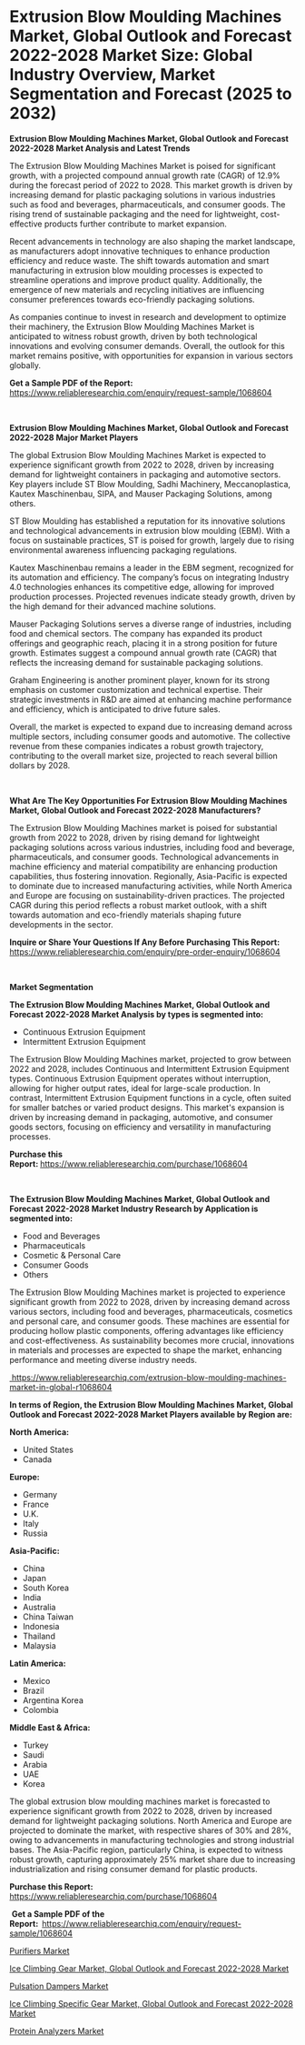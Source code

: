<p><h1>Extrusion Blow Moulding Machines Market, Global Outlook and Forecast 2022-2028 Market Size: Global Industry Overview, Market Segmentation and Forecast (2025 to 2032)</h1></p><p><strong>Extrusion Blow Moulding Machines Market, Global Outlook and Forecast 2022-2028 Market Analysis and Latest Trends</strong></p>
<p><p>The Extrusion Blow Moulding Machines Market is poised for significant growth, with a projected compound annual growth rate (CAGR) of 12.9% during the forecast period of 2022 to 2028. This market growth is driven by increasing demand for plastic packaging solutions in various industries such as food and beverages, pharmaceuticals, and consumer goods. The rising trend of sustainable packaging and the need for lightweight, cost-effective products further contribute to market expansion.</p><p>Recent advancements in technology are also shaping the market landscape, as manufacturers adopt innovative techniques to enhance production efficiency and reduce waste. The shift towards automation and smart manufacturing in extrusion blow moulding processes is expected to streamline operations and improve product quality. Additionally, the emergence of new materials and recycling initiatives are influencing consumer preferences towards eco-friendly packaging solutions.</p><p>As companies continue to invest in research and development to optimize their machinery, the Extrusion Blow Moulding Machines Market is anticipated to witness robust growth, driven by both technological innovations and evolving consumer demands. Overall, the outlook for this market remains positive, with opportunities for expansion in various sectors globally.</p></p>
<p><strong>Get a Sample PDF of the Report:&nbsp;</strong> <a href="https://www.reliableresearchiq.com/enquiry/request-sample/1068604?utm_campaign=2469&utm_medium=2&utm_source=Github&utm_content=ia&utm_term=21032025&utm_id=extrusion-blow-moulding-machines-market-global-outlook-and-forecast-2022-2028">https://www.reliableresearchiq.com/enquiry/request-sample/1068604</a></p>
<p>&nbsp;</p>
<p><strong>Extrusion Blow Moulding Machines Market, Global Outlook and Forecast 2022-2028 Major Market Players</strong></p>
<p><p>The global Extrusion Blow Moulding Machines Market is expected to experience significant growth from 2022 to 2028, driven by increasing demand for lightweight containers in packaging and automotive sectors. Key players include ST Blow Moulding, Sadhi Machinery, Meccanoplastica, Kautex Maschinenbau, SIPA, and Mauser Packaging Solutions, among others.</p><p>ST Blow Moulding has established a reputation for its innovative solutions and technological advancements in extrusion blow moulding (EBM). With a focus on sustainable practices, ST is poised for growth, largely due to rising environmental awareness influencing packaging regulations. </p><p>Kautex Maschinenbau remains a leader in the EBM segment, recognized for its automation and efficiency. The company’s focus on integrating Industry 4.0 technologies enhances its competitive edge, allowing for improved production processes. Projected revenues indicate steady growth, driven by the high demand for their advanced machine solutions.</p><p>Mauser Packaging Solutions serves a diverse range of industries, including food and chemical sectors. The company has expanded its product offerings and geographic reach, placing it in a strong position for future growth. Estimates suggest a compound annual growth rate (CAGR) that reflects the increasing demand for sustainable packaging solutions.</p><p>Graham Engineering is another prominent player, known for its strong emphasis on customer customization and technical expertise. Their strategic investments in R&D are aimed at enhancing machine performance and efficiency, which is anticipated to drive future sales.</p><p>Overall, the market is expected to expand due to increasing demand across multiple sectors, including consumer goods and automotive. The collective revenue from these companies indicates a robust growth trajectory, contributing to the overall market size, projected to reach several billion dollars by 2028.</p></p>
<p>&nbsp;</p>
<p><strong>What Are The Key Opportunities For Extrusion Blow Moulding Machines Market, Global Outlook and Forecast 2022-2028 Manufacturers?</strong></p>
<p><p>The Extrusion Blow Moulding Machines market is poised for substantial growth from 2022 to 2028, driven by rising demand for lightweight packaging solutions across various industries, including food and beverage, pharmaceuticals, and consumer goods. Technological advancements in machine efficiency and material compatibility are enhancing production capabilities, thus fostering innovation. Regionally, Asia-Pacific is expected to dominate due to increased manufacturing activities, while North America and Europe are focusing on sustainability-driven practices. The projected CAGR during this period reflects a robust market outlook, with a shift towards automation and eco-friendly materials shaping future developments in the sector.</p></p>
<p><strong>Inquire or Share Your Questions If Any Before Purchasing This Report:</strong> <a href="https://www.reliableresearchiq.com/enquiry/pre-order-enquiry/1068604?utm_campaign=2469&utm_medium=2&utm_source=Github&utm_content=ia&utm_term=21032025&utm_id=extrusion-blow-moulding-machines-market-global-outlook-and-forecast-2022-2028">https://www.reliableresearchiq.com/enquiry/pre-order-enquiry/1068604</a></p>
<p>&nbsp;</p>
<p><strong>Market Segmentation</strong></p>
<p><strong>The Extrusion Blow Moulding Machines Market, Global Outlook and Forecast 2022-2028 Market Analysis by types is segmented into:</strong></p>
<p><ul><li>Continuous Extrusion Equipment</li><li>Intermittent Extrusion Equipment</li></ul></p>
<p><p>The Extrusion Blow Moulding Machines market, projected to grow between 2022 and 2028, includes Continuous and Intermittent Extrusion Equipment types. Continuous Extrusion Equipment operates without interruption, allowing for higher output rates, ideal for large-scale production. In contrast, Intermittent Extrusion Equipment functions in a cycle, often suited for smaller batches or varied product designs. This market's expansion is driven by increasing demand in packaging, automotive, and consumer goods sectors, focusing on efficiency and versatility in manufacturing processes.</p></p>
<p><strong>Purchase this Report:&nbsp;</strong><a href="https://www.reliableresearchiq.com/purchase/1068604?utm_campaign=2469&utm_medium=2&utm_source=Github&utm_content=ia&utm_term=21032025&utm_id=extrusion-blow-moulding-machines-market-global-outlook-and-forecast-2022-2028">https://www.reliableresearchiq.com/purchase/1068604</a></p>
<p>&nbsp;</p>
<p><strong>The Extrusion Blow Moulding Machines Market, Global Outlook and Forecast 2022-2028 Market Industry Research by Application is segmented into:</strong></p>
<p><ul><li>Food and Beverages</li><li>Pharmaceuticals</li><li>Cosmetic & Personal Care</li><li>Consumer Goods</li><li>Others</li></ul></p>
<p><p>The Extrusion Blow Moulding Machines market is projected to experience significant growth from 2022 to 2028, driven by increasing demand across various sectors, including food and beverages, pharmaceuticals, cosmetics and personal care, and consumer goods. These machines are essential for producing hollow plastic components, offering advantages like efficiency and cost-effectiveness. As sustainability becomes more crucial, innovations in materials and processes are expected to shape the market, enhancing performance and meeting diverse industry needs.</p></p>
<p><a href="https://www.reliableresearchiq.com/extrusion-blow-moulding-machines-market-in-global-r1068604?utm_campaign=2469&utm_medium=2&utm_source=Github&utm_content=ia&utm_term=21032025&utm_id=extrusion-blow-moulding-machines-market-global-outlook-and-forecast-2022-2028">&nbsp;https://www.reliableresearchiq.com/extrusion-blow-moulding-machines-market-in-global-r1068604</a></p>
<p><strong>In terms of Region, the Extrusion Blow Moulding Machines Market, Global Outlook and Forecast 2022-2028 Market Players available by Region are:</strong></p>
<p>
    <p> <strong> North America: </strong>
        <ul>
            <li>United States</li>
            <li>Canada</li>
        </ul>
        </p> 
    <p> <strong> Europe: </strong>
        <ul>
            <li>Germany</li>
            <li>France</li>
            <li>U.K.</li>
            <li>Italy</li>
            <li>Russia</li>
        </ul>
        </p> 
    <p> <strong> Asia-Pacific: </strong>
        <ul>
            <li>China</li>
            <li>Japan</li>
            <li>South Korea</li>
            <li>India</li>
            <li>Australia</li>
            <li>China Taiwan</li>
            <li>Indonesia</li>
            <li>Thailand</li>
            <li>Malaysia</li>
        </ul>
        </p> 
    <p> <strong> Latin America: </strong>
        <ul>
            <li>Mexico</li>
            <li>Brazil</li>
            <li>Argentina Korea</li>
            <li>Colombia</li>
        </ul>
        </p> 
    <p> <strong> Middle East & Africa: </strong>
        <ul>
            <li>Turkey</li>
            <li>Saudi</li>
            <li>Arabia</li>
            <li>UAE</li>
            <li>Korea</li>
        </ul>
    </p>
    </p>
<p><p>The global extrusion blow moulding machines market is forecasted to experience significant growth from 2022 to 2028, driven by increased demand for lightweight packaging solutions. North America and Europe are projected to dominate the market, with respective shares of 30% and 28%, owing to advancements in manufacturing technologies and strong industrial bases. The Asia-Pacific region, particularly China, is expected to witness robust growth, capturing approximately 25% market share due to increasing industrialization and rising consumer demand for plastic products.</p></p>
<p><strong>Purchase this Report: </strong><a href="https://www.reliableresearchiq.com/purchase/1068604?utm_campaign=2469&utm_medium=2&utm_source=Github&utm_content=ia&utm_term=21032025&utm_id=extrusion-blow-moulding-machines-market-global-outlook-and-forecast-2022-2028">https://www.reliableresearchiq.com/purchase/1068604</a></p>
<p>&nbsp;<strong>Get a Sample PDF of the Report:&nbsp;&nbsp;</strong><a href="https://www.reliableresearchiq.com/enquiry/request-sample/1068604?utm_campaign=2469&utm_medium=2&utm_source=Github&utm_content=ia&utm_term=21032025&utm_id=extrusion-blow-moulding-machines-market-global-outlook-and-forecast-2022-2028">https://www.reliableresearchiq.com/enquiry/request-sample/1068604</a></p>
<p><strong></strong></p>
<p><p><a href="https://www.linkedin.com/pulse/purifiers-market-study-provides-key-insights-projected-4y8tf?utm_campaign=2469&utm_medium=2&utm_source=Github&utm_content=ia&utm_term=21032025&utm_id=extrusion-blow-moulding-machines-market-global-outlook-and-forecast-2022-2028">Purifiers Market</a></p><p><a href="https://github.com/smarzkathyb6/Market-Research-Report-List-1/blob/main/ice-climbing-gear-market-global-outlook-and-forecast-2022-2028-market.md?utm_campaign=2469&utm_medium=2&utm_source=Github&utm_content=ia&utm_term=21032025&utm_id=extrusion-blow-moulding-machines-market-global-outlook-and-forecast-2022-2028">Ice Climbing Gear Market, Global Outlook and Forecast 2022-2028 Market</a></p><p><a href="https://www.linkedin.com/pulse/pulsation-dampers-market-analysis-report-forecasts-trends-pvt8f?utm_campaign=2469&utm_medium=2&utm_source=Github&utm_content=ia&utm_term=21032025&utm_id=extrusion-blow-moulding-machines-market-global-outlook-and-forecast-2022-2028">Pulsation Dampers Market</a></p><p><a href="https://github.com/goickpache1m/Market-Research-Report-List-1/blob/main/ice-climbing-specific-gear-market-global-outlook-and-forecast-2022-2028-market.md?utm_campaign=2469&utm_medium=2&utm_source=Github&utm_content=ia&utm_term=21032025&utm_id=extrusion-blow-moulding-machines-market-global-outlook-and-forecast-2022-2028">Ice Climbing Specific Gear Market, Global Outlook and Forecast 2022-2028 Market</a></p><p><a href="https://www.linkedin.com/pulse/providing-both-historical-trends-future-projections-protein-chorf?utm_campaign=2469&utm_medium=2&utm_source=Github&utm_content=ia&utm_term=21032025&utm_id=extrusion-blow-moulding-machines-market-global-outlook-and-forecast-2022-2028">Protein Analyzers Market</a></p></p>
